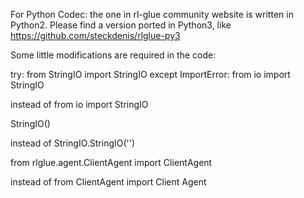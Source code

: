 For Python Codec: the one in rl-glue community website is written in Python2. Please find a version ported in Python3, like https://github.com/steckdenis/rlglue-py3

Some little modifications are required in the code:

try:
    from StringIO import StringIO
except ImportError:
    from io import StringIO

instead of from io import StringIO

StringIO()

instead of StringIO.StringIO('')

from rlglue.agent.ClientAgent import ClientAgent

instead of from ClientAgent import Client Agent